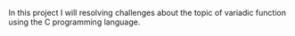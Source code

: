 In this project I will resolving challenges about the topic of variadic function using the C programming language.